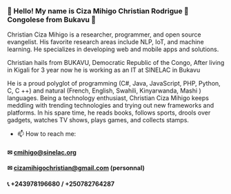 ### 🤝 Hello! My name is Ciza Mihigo Christian Rodrigue 👨 Congolese from Bukavu 👋

Christian Ciza Mihigo is a researcher, programmer, and open source evangelist. His favorite research areas include NLP, IoT, and machine learning. He specializes in developing web and mobile apps and solutions.

Christian hails from BUKAVU, Democratic Republic of the Congo, After living in Kigali for 3 year now he is working as an IT at SINELAC in Bukavu

He is a proud polyglot of programming (C#, Java, JavaScript, PHP, Python, C, C ++) and
natural (French, English, Swahili, Kinyarwanda, Mashi ) languages. Being a technology enthusiast, Christian Ciza Mihigo keeps meddling with trending technologies and trying out new frameworks and platforms. In his spare time, he reads books, follows sports, drools over gadgets, watches TV shows, plays games, and collects stamps. 

- 📫 How to reach me: 
#### ✉ cmihigo@sinelac.org
#### ✉ cizamihigochristian@gmail.com (personnal)
#### 📞 +243978196680 / +250782764287
<!--
**cizamihigo/cizamihigo** is a ✨ _special_ ✨ repository because its `README.md` (this file) appears on your GitHub profile.


Here are some ideas to get you started:

- 🔭 I’m currently working on ...
- 🌱 I’m currently learning ...
- 👯 I’m looking to collaborate on ...
- 🤔 I’m looking for help with ...
- 💬 Ask me about ...

- 😄 Pronouns: ...
- ⚡ Fun fact: ...
-->
